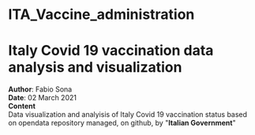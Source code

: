 # ITA_Vaccine_administration
# Italy Covid 19 vaccination data analysis and visualization

**Author**: Fabio Sona<br>
**Date**: 02 March 2021<br>
**Content**<br>
Data visualization and analyisis of Italy Covid 19 vaccination status based on opendata repository managed, on github, by "**Italian Government**" 
